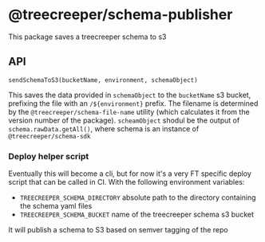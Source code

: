 # @treecreeper/schema-publisher

This package saves a treecreeper schema to s3

## API
`sendSchemaToS3(bucketName, environment, schemaObject)`

This saves the data provided in `schemaObject` to the `bucketName` s3 bucket, prefixing the file with an `/${environment}` prefix. The filename is determined by the `@treecreeper/schema-file-name` utility (which calculates it from the version number of the package). `scheamObject` shodul be the output of `schema.rawData.getAll()`, where schema is an instance of `@treecreeper/schema-sdk`

### Deploy helper script
Eventually this will become a cli, but for now it's a very FT specific deploy script that can be called in CI. With the following environment variables:
- `TREECREEPER_SCHEMA_DIRECTORY` absolute path to the directory containing the schema yaml files
- `TREECREEPER_SCHEMA_BUCKET` name of the treecreeper schema s3 bucket

It will publish a schema to S3 based on semver tagging of the repo


